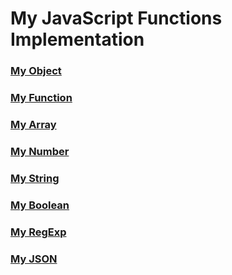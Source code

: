 # My JavaScript Functions Implementation

### [My Object](./Object)
### [My Function](./Function)
### [My Array](./Array)
### [My Number](./Number)
### [My String](./String)
### [My Boolean](./Boolean)
### [My RegExp](./RegExp)
### [My JSON](./JSON)


